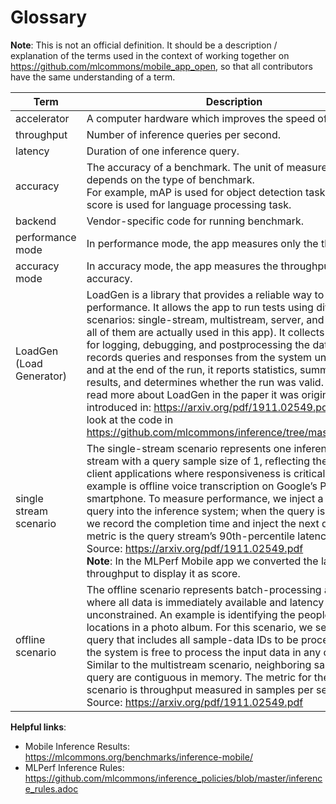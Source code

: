 
# Glossary

**Note**: This is not an official definition. It should be a description /
explanation of the terms used in the context of working together
on <https://github.com/mlcommons/mobile_app_open>, so that all contributors have
the same understanding of a term.

<!-- markdownlint-disable MD033 -->

| Term                     | Description                                                                                                                                                                                                                                                                                                                                                                                                                                                                                                                                                                                                                                                                                                        |
|--------------------------|--------------------------------------------------------------------------------------------------------------------------------------------------------------------------------------------------------------------------------------------------------------------------------------------------------------------------------------------------------------------------------------------------------------------------------------------------------------------------------------------------------------------------------------------------------------------------------------------------------------------------------------------------------------------------------------------------------------------|
| accelerator              | A computer hardware which improves the speed of inference.                                                                                                                                                                                                                                                                                                                                                                                                                                                                                                                                                                                                                                                         |
| throughput               | Number of inference queries per second.                                                                                                                                                                                                                                                                                                                                                                                                                                                                                                                                                                                                                                                                            |
| latency                  | Duration of one inference query.                                                                                                                                                                                                                                                                                                                                                                                                                                                                                                                                                                                                                                                                                   |
| accuracy                 | The accuracy of a benchmark. The unit of measurements depends on the type of benchmark.<br/>For example, mAP is used for object detection task and F1 score is used for language processing task.                                                                                                                                                                                                                                                                                                                                                                                                                                                                                                                  |
| backend                  | Vendor-specific code for running benchmark.                                                                                                                                                                                                                                                                                                                                                                                                                                                                                                                                                                                                                                                                        |
| performance mode         | In performance mode, the app measures only the throughput.                                                                                                                                                                                                                                                                                                                                                                                                                                                                                                                                                                                                                                                         |
| accuracy mode            | In accuracy mode, the app measures the throughput and the accuracy.                                                                                                                                                                                                                                                                                                                                                                                                                                                                                                                                                                                                                                                |
| LoadGen (Load Generator) | LoadGen is a library that provides a reliable way to measure performance. It allows the app to run tests using different scenarios: single-stream, multistream, server, and offline (not all of them are actually used in this app). It collects information for logging, debugging, and postprocessing the data. It records queries and responses from the system under test, and at the end of the run, it reports statistics, summarizes the results, and determines whether the run was valid. You can read more about LoadGen in the paper it was originally introduced in: <https://arxiv.org/pdf/1911.02549.pdf> or take a look at the code in <https://github.com/mlcommons/inference/tree/master/loadgen> |
| single stream scenario   | The single-stream scenario represents one inference-query stream with a query sample size of 1, reflecting the many client applications where responsiveness is critical. An example is offline voice transcription on Google’s Pixel 4 smartphone. To measure performance, we inject a single query into the inference system; when the query is complete, we record the completion time and inject the next query. The metric is the query stream’s 90th-percentile latency.<br>Source: <https://arxiv.org/pdf/1911.02549.pdf><br>**Note**: In the MLPerf Mobile app we converted the latency to throughput to display it as score.                                                                              |
| offline scenario         | The offline scenario represents batch-processing applications where all data is immediately available and latency is unconstrained. An example is identifying the people and locations in a photo album. For this scenario, we send a single query that includes all sample-data IDs to be processed, and the system is free to process the input data in any order. Similar to the multistream scenario, neighboring samples in the query are contiguous in memory. The metric for the offline scenario is throughput measured in samples per second.<br>Source: <https://arxiv.org/pdf/1911.02549.pdf>                                                                                                           |

**Helpful links**:

* Mobile Inference Results: <https://mlcommons.org/benchmarks/inference-mobile/>
* MLPerf Inference Rules: <https://github.com/mlcommons/inference_policies/blob/master/inference_rules.adoc>

